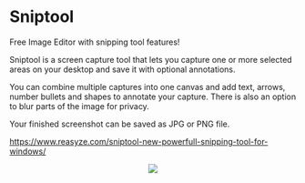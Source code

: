 # Sniptool
Free Image Editor with snipping tool features!

Sniptool is a screen capture tool that lets you capture one or more selected areas on your desktop and save it with optional annotations.

You can combine multiple captures into one canvas and add text, arrows, number bullets and shapes to annotate your capture. There is also an option to blur parts of the image for privacy.

Your finished screenshot can be saved as JPG or PNG file.

https://www.reasyze.com/sniptool-new-powerfull-snipping-tool-for-windows/

<p align="center">
  <img src="https://www.reasyze.com/wp-content/uploads/2019/09/Sniptool_2.gif">
</p>
